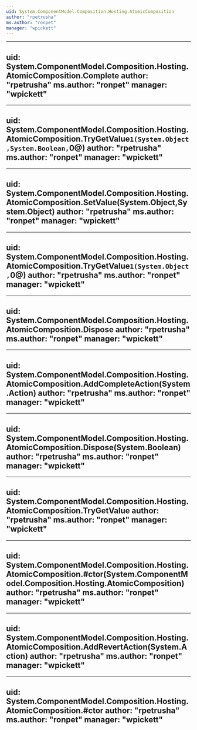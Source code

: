 ```yaml
---
uid: System.ComponentModel.Composition.Hosting.AtomicComposition
author: "rpetrusha"
ms.author: "ronpet"
manager: "wpickett"
---
```


---
uid: System.ComponentModel.Composition.Hosting.AtomicComposition.Complete
author: "rpetrusha"
ms.author: "ronpet"
manager: "wpickett"
---

---
uid: System.ComponentModel.Composition.Hosting.AtomicComposition.TryGetValue``1(System.Object,System.Boolean,``0@)
author: "rpetrusha"
ms.author: "ronpet"
manager: "wpickett"
---

---
uid: System.ComponentModel.Composition.Hosting.AtomicComposition.SetValue(System.Object,System.Object)
author: "rpetrusha"
ms.author: "ronpet"
manager: "wpickett"
---

---
uid: System.ComponentModel.Composition.Hosting.AtomicComposition.TryGetValue``1(System.Object,``0@)
author: "rpetrusha"
ms.author: "ronpet"
manager: "wpickett"
---

---
uid: System.ComponentModel.Composition.Hosting.AtomicComposition.Dispose
author: "rpetrusha"
ms.author: "ronpet"
manager: "wpickett"
---

---
uid: System.ComponentModel.Composition.Hosting.AtomicComposition.AddCompleteAction(System.Action)
author: "rpetrusha"
ms.author: "ronpet"
manager: "wpickett"
---

---
uid: System.ComponentModel.Composition.Hosting.AtomicComposition.Dispose(System.Boolean)
author: "rpetrusha"
ms.author: "ronpet"
manager: "wpickett"
---

---
uid: System.ComponentModel.Composition.Hosting.AtomicComposition.TryGetValue
author: "rpetrusha"
ms.author: "ronpet"
manager: "wpickett"
---

---
uid: System.ComponentModel.Composition.Hosting.AtomicComposition.#ctor(System.ComponentModel.Composition.Hosting.AtomicComposition)
author: "rpetrusha"
ms.author: "ronpet"
manager: "wpickett"
---

---
uid: System.ComponentModel.Composition.Hosting.AtomicComposition.AddRevertAction(System.Action)
author: "rpetrusha"
ms.author: "ronpet"
manager: "wpickett"
---

---
uid: System.ComponentModel.Composition.Hosting.AtomicComposition.#ctor
author: "rpetrusha"
ms.author: "ronpet"
manager: "wpickett"
---
